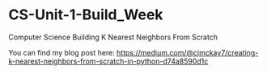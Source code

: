 # CS-Unit-1-Build_Week
Computer Science Building K Nearest Neighbors From Scratch

You can find my blog post here:
https://medium.com/@cjmckay7/creating-k-nearest-neighbors-from-scratch-in-python-d74a8590d1c
